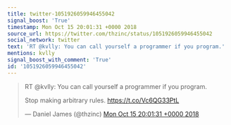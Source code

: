 ```yaml
---
title: twitter-1051926059946455042
signal_boost: 'True'
timestamp: Mon Oct 15 20:01:31 +0000 2018
source_url: https://twitter.com/thzinc/status/1051926059946455042
social_network: twitter
text: 'RT @kvlly: You can call yourself a programmer if you program.'
mentions: kvlly
signal_boost_with_comment: 'True'
id: '1051926059946455042'
---
```


<blockquote class="twitter-tweet"><p lang="en" dir="ltr">RT @kvlly: You can call yourself a programmer if you program.

Stop making arbitrary rules. https://t.co/Vc6QG33PtL</p>&mdash; Daniel James (@thzinc) <a href="https://twitter.com/thzinc/status/1051926059946455042">Mon Oct 15 20:01:31 +0000 2018</a></blockquote> <script async src="https://platform.twitter.com/widgets.js" charset="utf-8"></script>